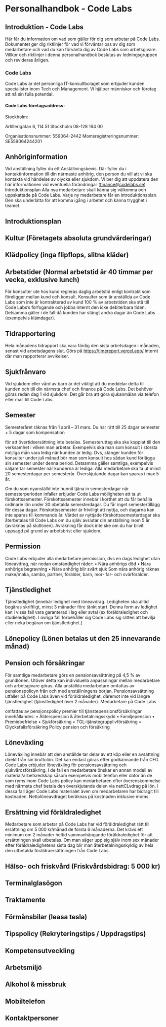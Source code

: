 # Personalhandbok - Code Labs

## Introduktion - Code Labs

Här får du information om vad som gäller för dig som arbetar på Code Labs. Dokumentet ger dig riktlinjer för vad vi förväntar oss av dig som medarbetare och vad du kan förvänta dig av Code Labs som arbetsgivare. Villkor och riktlinjer i denna personalhandbok beslutas av ledningsgruppen och revideras årligen.

### Code Labs

Code Labs är det personliga IT-konsultbolaget som erbjuder kunden specialister inom Tech och Management. Vi hjälper människor och företag att nå sin fulla potential.

#### Code Labs företagsaddress:

Stockholm:

Artillerigatan 6, 114 51 Stockholm
08-128 164 00

Organisationsnummer: 559064-2442
Momsregistreringsnummer: SE559064244201

## Anhöriginformation

Vid anställning fyller du ett Anställningsbevis. Där fyller du i kontaktinformation till din närmaste anhörig, den person du vill att vi ska kontakta vid händelse av olycka eller sjukdom.
Vi ber dig att uppdatera den här informationen vid eventuella förändringar (finance@codelabs.se) Introduktionsplan
Alla nya medarbetare skall känna sig välkomna och uppskattade på Code Labs. Varje ny medarbetare får en introduktionsplan. Den ska underlätta för att komma igång i arbetet och känna trygghet i teamet.

## Introduktionsplan

## Kultur (Företagets absoluta grundvärderingar)

## Klädpolicy (inga flipflops, slitna kläder)

## Arbetstider (Normal arbetstid är 40 timmar per vecka, exklusive lunch)

För konsulter ute hos kund regleras daglig arbetstid enligt kontrakt som föreligger mellan kund och konsult. Konsulter som är anställda av Code Labs som inte är kontrakterad av kund 100 % av arbetstiden ska stå till Code Labs’s förfogande och jobba internt den icke debiterbara tiden. Detsamma gäller i de fall då kunden har stängt andra dagar än Code Labs (exempelvis klämdagar).

## Tidrapportering

Hela månadens tidrapport ska vara färdig den sista arbetsdagen i månaden, senast vid arbetsdagens slut. Görs på https://timereport.vercel.app/ internt där man rapporterar avvikelser.

## Sjukfrånvaro

Vid sjukdom eller vård av barn är det viktigt att du meddelar detta till kunden och till din närmsta chef och finance på Code Labs. Det behöver göras redan dag 1 vid sjukdom. Det går bra att göra sjukanmälan via telefon eller mail till Code Labs.

## Semester

Semesteråret räknas från 1 april – 31 mars. Du har rätt till 25 dagar semester + 5 dagar som kompensation

för att övertidsersättning inte betalas.
Semesteruttag ska ske kopplat till den verksamhet i vilken man arbetar. Exempelvis ska man som konsult i största möjliga mån vara ledig när kunden är ledig. Dvs, stänger kunden för konsulter under juli månad bör man som konsult hos sådan kund förlägga sin semester under denna period. Detsamma gäller samtliga, exempelvis säljare tar semester när kunderna är lediga.
Alla medarbetare ska ta ut minst 20 semesterdagar per semesterår. Överskjutande dagar kan sparas i max 5 år.

Om du som nyanställd inte hunnit tjäna in semesterdagar när semesterperioden infaller erbjuder Code Labs möjligheten att ta ut förskottssemester. Förskottssemester innebär i korthet att du får behålla ordinarie lön under 30 obetalda semesterdagar. Du får inget semestertillägg för dessa dagar. Förskottssemester är frivilligt att nyttja, och dagarna kan inte sparas till kommande år. Värdet av nyttjade förskottssemesterdagar ska återbetalas till Code Labs om du själv avslutar din anställning inom 5 år (avräknas på slutlönen). Avräkning får dock inte ske om du har blivit uppsagd på grund av arbetsbrist eller sjukdom.

## Permission

Code Labs erbjuder alla medarbetare permission, dvs en dags ledighet utan löneavdrag, när nedan omständighet råder:
• Nära anhörigs död
• Nära anhörigs begravning
• Nära anhörig blir svårt sjuk
Som nära anhörig räknas make/maka, sambo, partner, förälder, barn, mor- far- och svärförälder.

## Tjänstledighet

Tjänstledighet (innebär ledighet med löneavdrag. Ledigheten ska alltid begäras skriftligt, minst 3 månader före tänkt start. Denna form av ledighet kan i vissa fall vara garanterad i lag eller avtal (ex föräldraledighet och studieledighet). I övriga fall förbehåller sig Code Labs sig rätten att bevilja eller neka begäran om tjänstledighet.)

## Lönepolicy (Lönen betalas ut den 25 innevarande månad)

## Pension och försäkringar

För samtliga medarbetare görs en pensionsavsättning på 4,5 % av grundlönen. Utöver detta kan individuella anpassningar mellan medarbetare och arbetsgivare göras. Alla anställda medarbetare omfattas av pensionspolicyn från och med anställningens början.
Pensionsavsättning utfaller på Code Labs även vid föräldraledighet, däremot inte vid längre tjänstledighet (tjänstledighet över 2 månader).
Medarbetare på Code Labs

omfattas av pensionspolicy premier till tjänstepensionsförsäkringar innehållandes:
• Ålderspension & återbetalningsskydd
• Familjepension
• Premiebefrielse
• Sjukförsäkring
• TGL-tjänstegrupplivförsäkring
• Olycksfallsförsäkring
Policy pension och försäkring

## Löneväxling

Löneväxling innebär att den anställde tar delar av ett köp eller en avsättning direkt från sin bruttolön. Det kan endast göras efter godkännande från CFO. Code Labs erbjuder löneväxling för pensionsavsättning och sjukvårdsförsäkring.
I de fall en medarbetare önskar en annan modell av material/arbetsredskap såsom exempelvis mobiltelefon eller dator än de som ryms inom Code Labs policy kan medarbetaren efter överenskommelse med närmsta chef betala den överskjutande delen via nettCLvdrag på lön. I dessa fall äger Code Labs materialet även om medarbetaren har bidragit till kostnaden. Nettolöneavdraget beräknas på kostnaden inklusive moms.

## Ersättning vid föräldraledighet

Medarbetare som arbetar på Code Labs har vid föräldraledighet rätt till ersättning om 5 000 kr/månad de första 6 månaderna. Det krävs ett minimum om 2 månader heltid sammanhängande föräldraledighet för att ersättningen skall utbetalas.
Om man säger upp sig själv inom sex månader efter föräldraledighetens sista dag blir man återbetalningsskyldig av hela den utbetalda föräldraersättningen från Code Labs.

## Hälso- och friskvård (Friskvårdsbidrag: 5 000 kr)

## Terminalglasögon

## Traktamente

## Förmånsbilar (leasa tesla)

## Tipspolicy (Rekryteringstips / Uppdragstips)

## Kompetensutveckling

## Arbetsmiljö

## Alkohol & missbruk

## Mobiltelefon

## Kontaktpersoner

